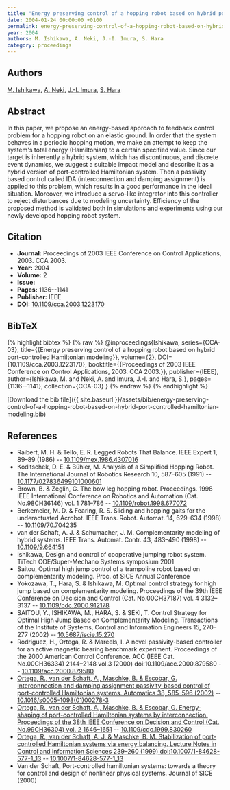 ```yaml
---
title: "Energy preserving control of a hopping robot based on hybrid port-controlled Hamiltonian modeling"
date: 2004-01-24 00:00:00 +0100
permalink: energy-preserving-control-of-a-hopping-robot-based-on-hybrid-port-controlled-hamiltonian-modeling
year: 2004
authors: M. Ishikawa, A. Neki, J.-I. Imura, S. Hara
category: proceedings
---
```

 
## Authors
[M. Ishikawa](authors/m-ishikawa), [A. Neki](authors/a-neki), [J.-I. Imura](authors/j-i-imura), [S. Hara](authors/s-hara)
 
## Abstract
In this paper, we propose an energy-based approach to feedback control problem for a hopping robot on an elastic ground. In order that the system behaves in a periodic hopping motion, we make an attempt to keep the system's total energy (Hamiltonian) to a certain specified value. Since our target is inherently a hybrid system, which has discontinuous, and discrete event dynamics, we suggest a suitable impact model and describe it as a hybrid version of port-controlled Hamiltonian system. Then a passivity based control called IDA (interconnection and damping assignment) is applied to this problem, which results in a good performance in the ideal situation. Moreover, we introduce a servo-like integrator into this controller to reject disturbances due to modeling uncertainty. Efficiency of the proposed method is validated both in simulations and experiments using our newly developed hopping robot system.
 
## Citation
- **Journal:** Proceedings of 2003 IEEE Conference on Control Applications, 2003. CCA 2003.
- **Year:** 2004
- **Volume:** 2
- **Issue:** 
- **Pages:** 1136--1141
- **Publisher:** IEEE
- **DOI:** [10.1109/cca.2003.1223170](https://doi.org/10.1109/cca.2003.1223170)
 
## BibTeX
{% highlight bibtex %}
{% raw %}
@inproceedings{Ishikawa,
  series={CCA-03},
  title={{Energy preserving control of a hopping robot based on hybrid port-controlled Hamiltonian modeling}},
  volume={2},
  DOI={10.1109/cca.2003.1223170},
  booktitle={{Proceedings of 2003 IEEE Conference on Control Applications, 2003. CCA 2003.}},
  publisher={IEEE},
  author={Ishikawa, M. and Neki, A. and Imura, J.-I. and Hara, S.},
  pages={1136--1141},
  collection={CCA-03}
}
{% endraw %}
{% endhighlight %}
 
[Download the bib file]({{ site.baseurl }}/assets/bib/energy-preserving-control-of-a-hopping-robot-based-on-hybrid-port-controlled-hamiltonian-modeling.bib)
 
## References
- Raibert, M. H. & Tello, E. R. Legged Robots That Balance. IEEE Expert 1, 89–89 (1986) -- [10.1109/mex.1986.4307016](https://doi.org/10.1109/mex.1986.4307016)
- Koditschek, D. E. & Bühler, M. Analysis of a Simplified Hopping Robot. The International Journal of Robotics Research 10, 587–605 (1991) -- [10.1177/027836499101000601](https://doi.org/10.1177/027836499101000601)
- Brown, B. & Zeglin, G. The bow leg hopping robot. Proceedings. 1998 IEEE International Conference on Robotics and Automation (Cat. No.98CH36146) vol. 1 781–786 -- [10.1109/robot.1998.677072](https://doi.org/10.1109/robot.1998.677072)
- Berkemeier, M. D. & Fearing, R. S. Sliding and hopping gaits for the underactuated Acrobot. IEEE Trans. Robot. Automat. 14, 629–634 (1998) -- [10.1109/70.704235](https://doi.org/10.1109/70.704235)
- van der Schaft, A. J. & Schumacher, J. M. Complementarity modeling of hybrid systems. IEEE Trans. Automat. Contr. 43, 483–490 (1998) -- [10.1109/9.664151](https://doi.org/10.1109/9.664151)
- Ishikawa, Design and control of cooperative jumping robot system. TiTech COE/Super-Mechano Systems symposium 2001
- Saitou, Optimal high jump control of a trampoline robot based on complementarity modeling. Proc. of SICE Annual Conference
- Yokozawa, T., Hara, S. & Ishikawa, M. Optimal control strategy for high jump based on complementarity modeling. Proceedings of the 39th IEEE Conference on Decision and Control (Cat. No.00CH37187) vol. 4 3132–3137 -- [10.1109/cdc.2000.912178](https://doi.org/10.1109/cdc.2000.912178)
- SAITOU, Y., ISHIKAWA, M., HARA, S. & SEKI, T. Control Strategy for Optimal High Jump Based on Complementarity Modeling. Transactions of the Institute of Systems, Control and Information Engineers 15, 270–277 (2002) -- [10.5687/iscie.15.270](https://doi.org/10.5687/iscie.15.270)
- Rodriguez, H., Ortega, R. & Mareels, I. A novel passivity-based controller for an active magnetic bearing benchmark experiment. Proceedings of the 2000 American Control Conference. ACC (IEEE Cat. No.00CH36334) 2144–2148 vol.3 (2000) doi:10.1109/acc.2000.879580 -- [10.1109/acc.2000.879580](https://doi.org/10.1109/acc.2000.879580)
- [Ortega, R., van der Schaft, A., Maschke, B. & Escobar, G. Interconnection and damping assignment passivity-based control of port-controlled Hamiltonian systems. Automatica 38, 585–596 (2002)](interconnection-and-damping-assignment-passivity-based-control-of-port-controlled-hamiltonian-systems) -- [10.1016/s0005-1098(01)00278-3](https://doi.org/10.1016/s0005-1098(01)00278-3)
- [Ortega, R., van der Schaft, A., Maschke, B. & Escobar, G. Energy-shaping of port-controlled Hamiltonian systems by interconnection. Proceedings of the 38th IEEE Conference on Decision and Control (Cat. No.99CH36304) vol. 2 1646–1651](energy-shaping-of-port-controlled-hamiltonian-systems-by-interconnection) -- [10.1109/cdc.1999.830260](https://doi.org/10.1109/cdc.1999.830260)
- [Ortega, R., van der Schaft, A. J. & Maschke, B. M. Stabilization of port-controlled Hamiltonian systems via energy balancing. Lecture Notes in Control and Information Sciences 239–260 (1999) doi:10.1007/1-84628-577-1_13](stabilization-of-port-controlled-hamiltonian-systems-via-energy-balancing) -- [10.1007/1-84628-577-1_13](https://doi.org/10.1007/1-84628-577-1_13)
- Van der Schaft, Port-controlled hamiltonian systems: towards a theory for control and design of nonlinear physical systems. Journal of SICE (2000)

